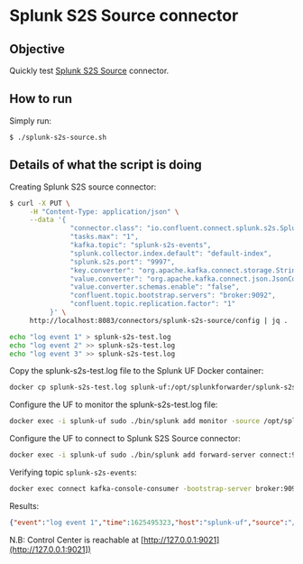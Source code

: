 # Splunk S2S Source connector


## Objective

Quickly test [Splunk S2S Source](https://docs.confluent.io/kafka-connect-splunk-s2s/current/index.html#quick-start) connector.


## How to run

Simply run:

```
$ ./splunk-s2s-source.sh
```

## Details of what the script is doing

Creating Splunk S2S source connector:

```bash
$ curl -X PUT \
     -H "Content-Type: application/json" \
     --data '{
               "connector.class": "io.confluent.connect.splunk.s2s.SplunkS2SSourceConnector",
               "tasks.max": "1",
               "kafka.topic": "splunk-s2s-events",
               "splunk.collector.index.default": "default-index",
               "splunk.s2s.port": "9997",
               "key.converter": "org.apache.kafka.connect.storage.StringConverter",
               "value.converter": "org.apache.kafka.connect.json.JsonConverter",
               "value.converter.schemas.enable": "false",
               "confluent.topic.bootstrap.servers": "broker:9092",
               "confluent.topic.replication.factor": "1"
          }' \
     http://localhost:8083/connectors/splunk-s2s-source/config | jq .
```

```bash
echo "log event 1" > splunk-s2s-test.log
echo "log event 2" >> splunk-s2s-test.log
echo "log event 3" >> splunk-s2s-test.log
```

Copy the splunk-s2s-test.log file to the Splunk UF Docker container:

```bash
docker cp splunk-s2s-test.log splunk-uf:/opt/splunkforwarder/splunk-s2s-test.log
```

Configure the UF to monitor the splunk-s2s-test.log file:

```bash
docker exec -i splunk-uf sudo ./bin/splunk add monitor -source /opt/splunkforwarder/splunk-s2s-test.log -auth admin:password
```

Configure the UF to connect to Splunk S2S Source connector:

```bash
docker exec -i splunk-uf sudo ./bin/splunk add forward-server connect:9997
```

Verifying topic `splunk-s2s-events`:

```bash
docker exec connect kafka-console-consumer -bootstrap-server broker:9092 --topic splunk-s2s-events --from-beginning | grep "log event"
```

Results:

```json
{"event":"log event 1","time":1625495323,"host":"splunk-uf","source":"/opt/splunkforwarder/splunk-s2s-test.log","index":"default","sourcetype":"splunk-s2s-test-too_small"}
```

N.B: Control Center is reachable at [http://127.0.0.1:9021](http://127.0.0.1:9021])

